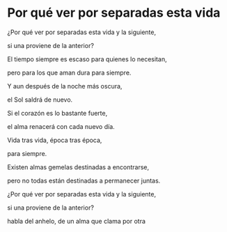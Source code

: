 # Por qué ver por separadas esta vida

¿Por qué ver por separadas esta vida y la siguiente,

si una proviene de la anterior?

El tiempo siempre es escaso para quienes lo necesitan,

pero para los que aman dura para siempre.

Y aun después de la noche más oscura,

el Sol saldrá de nuevo.



Si el corazón es lo bastante fuerte,

el alma renacerá con cada nuevo día.

Vida tras vida, época tras época,

para siempre.



Existen almas gemelas destinadas a encontrarse,

pero no todas están destinadas a permanecer juntas.

¿Por qué ver por separadas esta vida y la siguiente,

si una proviene de la anterior?

habla del anhelo, de un alma que clama por otra
